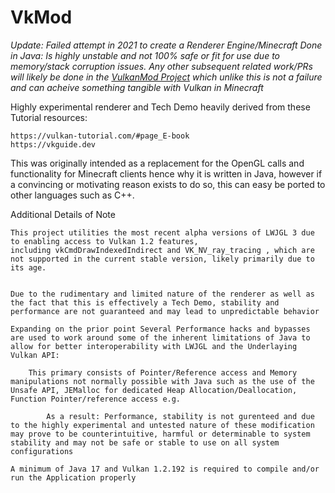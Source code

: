 # VkMod

*Update: Failed attempt in 2021 to create a Renderer Engine/Minecraft Done in Java: Is highly unstable and not 100% safe or fit for use due to memory/stack corruption issues. Any other subsequent related work/PRs will likely be done in the [VulkanMod Project](https://github.com/xCollateral/VulkanMod) which unlike this is not a failure and can acheive something tangible with Vulkan in Minecraft*


Highly experimental renderer and Tech Demo heavily derived from these Tutorial resources:

    https://vulkan-tutorial.com/#page_E-book
    https://vkguide.dev

This was originally intended as a replacement for the OpenGL calls and functionality for Minecraft clients hence why it is written in Java, however if a convincing or motivating reason exists to do so, this can easy be ported to other languages such as C++.


Additional Details of Note 

	This project utilities the most recent alpha versions of LWJGL 3 due to enabling access to Vulkan 1.2 features, 
	including vkCmdDrawIndexedIndirect and VK_NV_ray_tracing , which are not supported in the current stable version, likely primarily due to its age.


	Due to the rudimentary and limited nature of the renderer as well as the fact that this is effectively a Tech Demo, stability and performance are not guaranteed and may lead to unpredictable behavior 
	
	Expanding on the prior point Several Performance hacks and bypasses are used to work around some of the inherent limitations of Java to allow for better interoperability with LWJGL and the Underlaying Vulkan API:
	
		This primary consists of Pointer/Reference access and Memory manipulations not normally possible with Java such as the use of the Unsafe API, JEMalloc for dedicated Heap Allocation/Deallocation, Function Pointer/reference access e.g.
		
			As a result: Performance, stability is not gurenteed and due to the highly experimental and untested nature of these modification may prove to be counterintuitive, harmful or determinable to system stability and may not be safe or stable to use on all system configurations
	
	A minimum of Java 17 and Vulkan 1.2.192 is required to compile and/or run the Application properly
